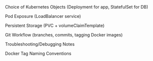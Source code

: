Choice of Kubernetes Objects (Deployment for app, StatefulSet for DB)

Pod Exposure (LoadBalancer service)

Persistent Storage (PVC + volumeClaimTemplate)

Git Workflow (branches, commits, tagging Docker images)

Troubleshooting/Debugging Notes

Docker Tag Naming Conventions

